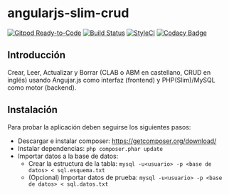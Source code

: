 # angularjs-slim-crud
[![Gitpod Ready-to-Code](https://img.shields.io/badge/Gitpod-Ready--to--Code-blue?logo=gitpod)](https://gitpod.io/#https://github.com/ojgarciab/angularjs-slim-crud)
[![Build Status](https://travis-ci.org/ojgarciab/angularjs-slim-crud.svg?branch=master)](https://travis-ci.org/ojgarciab/angularjs-slim-crud)
[![StyleCI](https://github.styleci.io/repos/52858877/shield?branch=master)](https://github.styleci.io/repos/52858877)
[![Codacy Badge](https://api.codacy.com/project/badge/Grade/c1af206b55fc4433a2032222ca1da616)](https://www.codacy.com/app/ojgarciab/angularjs-slim-crud)

## Introducción
Crear, Leer, Actualizar y Borrar (CLAB o ABM en castellano, CRUD en inglés) usando Angujar.js como interfaz (frontend) y PHP(Slim)/MySQL como motor (backend).

## Instalación
Para probar la aplicación deben seguirse los siguientes pasos:

* Descargar e instalar composer: https://getcomposer.org/download/
* Instalar dependencias: `php composer.phar update`
* Importar datos a la base de datos:
    * Crear la estructura de la tabla: `mysql -u<usuario> -p <base de datos> < sql.esquema.txt`
    * (Opcional) Importar datos de prueba: `mysql -u<usuario> -p <base de datos> < sql.datos.txt`

